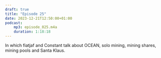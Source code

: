 ```yaml
---
draft: true
title: "Episode 25"
date: 2023-12-21T12:50:00+01:00
podcast:
    mp3: episode_025.m4a
    duration: 1:18:18
---
```

In which fiatjaf and Constant talk about OCEAN, solo mining, mining shares, mining pools and Santa Klaus.